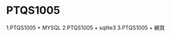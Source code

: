 # PTQS1005
1.PTQS1005 + MYSQL                                                                                                                   2.PTQS1005 + sqlite3                                                                                                                        3.PTQS1005 + 網頁
